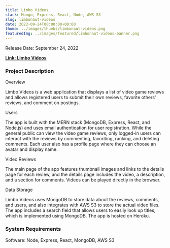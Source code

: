 ```yaml
---
title: Limbo Videos
stack: Mongo, Express, React, Node, AWS S3
slug: limbonaut-videos
date: 2022-09-24T00:00:00+00:00
thumb: ../images/thumbs/limbonaut-videos.png
featuredImg: ../images/featured/limbonaut-videos-banner.png
---
```


Release Date: September 24, 2022

[**Link: Limbo Videos**](https://limbo-videos.herokuapp.com/)

### Project Description

Overview

Limbo Videos is a web application that displays a list of video game reviews and allows registered users to submit their own reviews, favorite others' reviews, and comment on postings.

Users

The app is built with the MERN stack (MongoDB, Express, React, and Node.js) and uses email authentication for user registration. While the general public can view the video game reviews, only logged-in users can interact with the reviews by commenting, favoriting, ranking, and deleting comments. Each user also has a profile page where they can choose an avatar and display name.

Video Reviews

The main page of the app features thumbnail images and links to the details page for each review, and the details page includes the video, a description, and a section for comments. Videos can be played directly in the browser.

Data Storage

Limbo Videos uses MongoDB to store data about the reviews, comments, and users, and also integrates with AWS S3 to store the actual video files. The app includes a search field that allows users to easily look up titles, which is implemented using MongoDB. The app is hosted on Heroku.

### System Requirements

Software: Node, Express, React, MongoDB, AWS S3
